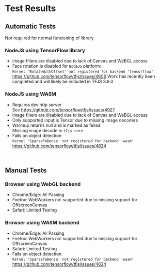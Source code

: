 # Test Results

## Automatic Tests

Not required for normal funcioning of library

### NodeJS using TensorFlow library

- Image filters are disabled due to lack of Canvas and WeBGL access
- Face rotation is disabled for `NodeJS` platform:  
  `Kernel 'RotateWithOffset' not registered for backend 'tensorflow'`  
  <https://github.com/tensorflow/tfjs/issues/4606>
  Work has recently been completed and will likely be included in TFJS 3.9.0

### NodeJS using WASM

- Requires dev http server  
  See <https://github.com/tensorflow/tfjs/issues/4927>
- Image filters are disabled due to lack of Canvas and WeBGL access
- Only supported input is Tensor due to missing image decoders
- Warmup returns null and is marked as failed  
  Missing image decode in `tfjs-core`
- Fails on object detection:  
  `Kernel 'SparseToDense' not registered for backend 'wasm'`  
  <https://github.com/tensorflow/tfjs/issues/4824>

<br>

## Manual Tests

### Browser using WebGL backend

- Chrome/Edge: All Passing
- Firefox: WebWorkers not supported due to missing support for OffscreenCanvas
- Safari: Limited Testing

### Browser using WASM backend

- Chrome/Edge: All Passing
- Firefox: WebWorkers not supported due to missing support for OffscreenCanvas
- Safari: Limited Testing
- Fails on object detection:  
  `Kernel 'SparseToDense' not registered for backend 'wasm'`  
  <https://github.com/tensorflow/tfjs/issues/4824>
